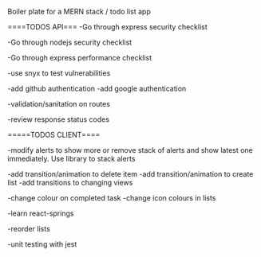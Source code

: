 Boiler plate for a MERN stack / todo list app

====TODOS API===
-Go through express security checklist

-Go through nodejs security checklist

-Go through express performance checklist

-use snyx to test vulnerabilities

-add github authentication
-add google authentication

-validation/sanitation on routes

-review response status codes

=====TODOS CLIENT====

-modify alerts to show more or remove stack of alerts and show latest one immediately. Use library to stack alerts

-add transition/animation to delete item
-add transition/animation to create list
-add transitions to changing views

-change colour on completed task
-change icon colours in lists

-learn react-springs

-reorder lists

-unit testing with jest
